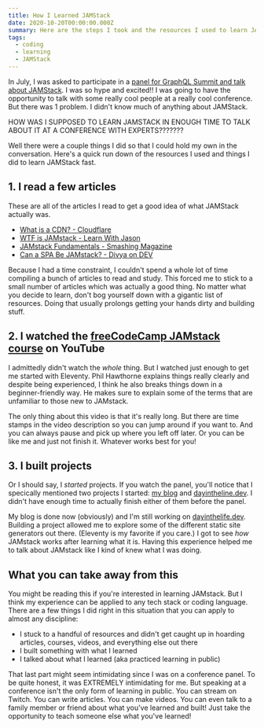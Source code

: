 ```yaml
---
title: How I Learned JAMStack
date: 2020-10-20T00:00:00.000Z
summary: Here are the steps I took and the resources I used to learn JAMStack
tags:
  - coding
  - learning
  - JAMStack
---
```


In July, I was asked to participate in a [panel for GraphQL Summit and talk about JAMStack](https://www.youtube.com/watch?v=JsHqFyTJtos&t=492s). I was so hype and excited!! I was going to have the opportunity to talk with some really cool people at a really cool conference. But there was 1 problem. I didn't know much of anything about JAMStack.

HOW WAS I SUPPOSED TO LEARN JAMSTACK IN ENOUGH TIME TO TALK ABOUT IT AT A CONFERENCE WITH EXPERTS???????

Well there were a couple things I did so that I could hold my own in the conversation. Here's a quick run down of the resources I used and things I did to learn JAMStack fast.

## 1. I read a **few** articles

These are all of the articles I read to get a good idea of what JAMStack actually was.

- [What is a CDN? - Cloudflare](https://www.cloudflare.com/learning/cdn/what-is-a-cdn/)
- [WTF is JAMstack - Learn With Jason](https://www.learnwithjason.dev/blog/wtf-is-jamstack/)
- [JAMstack Fundamentals - Smashing Magazine](https://www.smashingmagazine.com/2019/06/jamstack-fundamentals-what-what-how/)
- [Can a SPA Be JAMstack? - Divya on DEV](https://dev.to/shortdiv/can-a-spa-be-jamstack-5gci#:~:text=In%20light%20of%20this%20definition,sense%20can%20be%20considered%20JAMstack.&text=Instead%2C%20the%20JAMstack%20recommends%20front,content%20ingestion%20at%20build%20time.)

Because I had a time constraint, I couldn't spend a whole lot of time compiling a bunch of articles to read and study. This forced me to stick to a small number of articles which was actually a good thing. No matter what you decide to learn, don't bog yourself down with a gigantic list of resources. Doing that usually prolongs getting your hands dirty and building stuff.

## 2. I watched the [freeCodeCamp JAMstack course](https://www.youtube.com/watch?v=A_l0qrPUJds&t=3576s) on YouTube

I admittedly didn't watch the *whole* thing. But I watched just enough to get me started with Eleventy. Phil Hawthorne explains things really clearly and despite being experienced, I think he also breaks things down in a beginner-friendly way. He makes sure to explain some of the terms that are unfamiliar to those new to JAMstack.

The only thing about this video is that it's really long. But there are time stamps in the video description so you can jump around if you want to. And you can always pause and pick up where you left off later. Or you can be like me and just not finish it. Whatever works best for you!

## 3. I built projects

Or I should say, I *started* projects. If you watch the panel, you'll notice that I specically mentioned two projects I started: [my blog](https://www.ceoraford.com/) and [dayintheline.dev](dayintheline.dev). I didn't have enough time to actually finish either of them before the panel.

My blog is done now (obviously) and I'm still working on [dayinthelife.dev](dayintheline.dev). Building a project allowed me to explore some of the different static site generators out there. (Eleventy is my favorite if you care.) I got to see *how* JAMstack works after learning what it is. Having this experience helped me to talk about JAMstack like I kind of knew what I was doing.

## What you can take away from this

You might be reading this if you're interested in learning JAMstack. But I think my experience can be applied to any tech stack or coding language. There are a few things I did right in this situation that you can apply to almost any discipline:

- I stuck to a handful of resources and didn't get caught up in hoarding articles, courses, videos, and everything else out there
- I built something with what I learned
- I talked about what I learned (aka practiced learning in public)

That last part might seem intimidating since I was on a conference panel. To be quite honest, it was EXTREMELY intimidating for me. But speaking at a conference isn't the only form of learning in public. You can stream on Twitch. You can write articles. You can make videos. You can even talk to a family member or friend about what you've learned and built! Just take the opportunity to teach someone else what you've learned!
